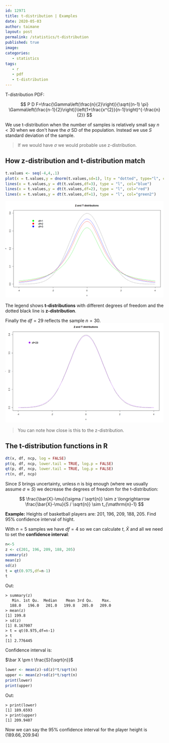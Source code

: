 ```yaml
---
id: 12971
title: t-distribution | Examples
date: 2020-05-03
author: taimane
layout: post
permalink: /statistics/t-distribution
published: true
image: 
categories: 
   - statistics
tags:
   - r
   - pdf
   - t-distribution
---
```

<script type="text/x-mathjax-config">
    MathJax.Hub.Config({
      tex2jax: {
        skipTags: ['script', 'noscript', 'style', 'textarea', 'pre'],
        inlineMath: [['$','$']]
      }
    });
</script>
<script src="https://cdn.mathjax.org/mathjax/latest/MathJax.js?config=TeX-AMS-MML_HTMLorMML" type="text/javascript"></script>

T-distribution PDF:

$$
P D F=\frac{\Gamma\left(\frac{n}{2}\right)}{\sqrt{(n-1) \pi} \Gamma\left(\frac{n-1}{2}\right)}\left(1+\frac{x^{2}}{n-1}\right)^{-\frac{n}{2}}
$$

We use t-distribution when the number of samples is relatively small say $n<30$ when we don't have the $\sigma$ SD of the population. Instead we use $S$ standard deviation of the sample.

> If we would have $\sigma$ we would probable use z-distribution.

## How z-distribution and t-distribution match

```R
t.values <- seq(-4,4,.1)
plot(x = t.values,y = dnorm(t.values,sd=1), lty = "dotted", type="l", col="black", ylim = c(0,.4), xlab = "x", ylab = "y")
lines(x = t.values,y = dt(t.values,df=3), type = "l", col="blue")
lines(x = t.values,y = dt(t.values,df=2), type = "l", col="red")
lines(x = t.values,y = dt(t.values,df=1), type = "l", col="green2")
```

![t-distribution](/wp-content/uploads/2021/03/t-distribution.png)

The legend shows **t-distributions** with different degrees of freedom and the dotted black line is **z-distribution**.


Finally the $df=29$ reflects the sample $n=30$. 
![t-distribution](/wp-content/uploads/2021/03/t-distribution30.png)

> You can note how close is this to the z-distribution.


## The t-distribution functions in R

```r
dt(x, df, ncp, log = FALSE)
pt(q, df, ncp, lower.tail = TRUE, log.p = FALSE)
qt(p, df, ncp, lower.tail = TRUE, log.p = FALSE)
rt(n, df, ncp)
```

Since $S$ brings uncertainty, unless $n$ is big enough (where we usually assume $\sigma \approx S$) we decrease the degrees of freedom for the t-distribution:


$$
\frac{\bar{X}-\mu}{\sigma / \sqrt{n}} \sim z \longrightarrow \frac{\bar{X}-\mu}{S / \sqrt{n}} \sim t_{\mathrm{n}-1}
$$

**Example:** Heights of basketball players are:
201, 196, 209, 188, 205. Find 95% confidence interval of hight.

With $n=5$ samples we have $df=4$ so we can calculate $t$, $\bar X$ and all we need to set the **confidence interval**:

```R
n<-5
z <- c(201, 196, 209, 188, 205)
summary(z)
mean(z)
sd(z)
t = qt(0.975,df=n-1)
t
```

Out:
```
> summary(z)
   Min. 1st Qu.  Median    Mean 3rd Qu.    Max. 
  188.0   196.0   201.0   199.8   205.0   209.0 
> mean(z)
[1] 199.8
> sd(z)
[1] 8.167007
> t = qt(0.975,df=n-1)
> t
[1] 2.776445
```

Confidence interval is:

$\bar X \pm t \frac{S}{\sqrt{n}}$

```R
lower <- mean(z)-sd(z)*t/sqrt(n)
upper <- mean(z)+sd(z)*t/sqrt(n)
print(lower)
print(upper)
```

Out:
```
> print(lower)
[1] 189.6593
> print(upper)
[1] 209.9407
```

Now we can say the 95% confidence interval for the player height is $(189.66, 209.94)$